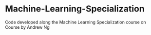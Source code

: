 # Machine-Learning-Specialization
Code developed along the Machine Learning Specialization course on Course by Andrew Ng
